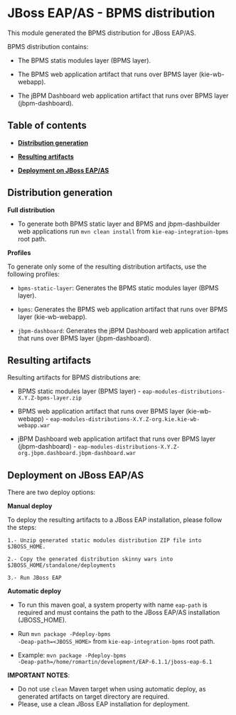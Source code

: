 JBoss EAP/AS - BPMS distribution
================================

This module generated the BPMS distribution for JBoss EAP/AS.

BPMS distribution contains:

* The BPMS statis modules layer (BPMS layer).

* The BPMS web application artifact that runs over BPMS layer (kie-wb-webapp).

* The jBPM Dashboard web application artifact that runs over BPMS layer (jbpm-dashboard).

Table of contents
------------------

* **[Distribution generation](#distribution-generation)**

* **[Resulting artifacts](#resulting-artifacts)**

* **[Deployment on JBoss EAP/AS](#deployment-on-jBoss-eap/as)**

Distribution generation
-----------------------

**Full distribution**

* To generate both BPMS static layer and BPMS and jbpm-dashbuilder web applications run <code>mvn clean install</code> from <code>kie-eap-integration-bpms</code> root path.

**Profiles**

To generate only some of the resulting distribution artifacts, use the following profiles:

* <code>bpms-static-layer</code>: Generates the BPMS static modules layer (BPMS layer).

* <code>bpms</code>: Generates the BPMS web application artifact that runs over BPMS layer (kie-wb-webapp).

* <code>jbpm-dashboard</code>: Generates the jBPM Dashboard web application artifact that runs over BPMS layer (jbpm-dashboard).


Resulting artifacts
-------------------

Resulting artifacts for BPMS distributions are:

* BPMS static modules layer (BPMS layer) - <code>eap-modules-distributions-X.Y.Z-bpms-layer.zip</code>

* BPMS web application artifact that runs over BPMS layer (kie-wb-webapp) - <code>eap-modules-distributions-X.Y.Z-org.kie.kie-wb-webapp.war</code>

* jBPM Dashboard web application artifact that runs over BPMS layer (jbpm-dashboard) - <code>eap-modules-distributions-X.Y.Z-org.jbpm.dashboard.jbpm-dashboard.war</code>

Deployment on JBoss EAP/AS
--------------------------

There are two deploy options:

**Manual deploy**

To deploy the resulting artifacts to a JBoss EAP installation, please follow the steps:

    1.- Unzip generated static modules distribution ZIP file into $JBOSS_HOME.

    2.- Copy the generated distribution skinny wars into $JBOSS_HOME/standalone/deployments

    3.- Run JBoss EAP

**Automatic deploy**

* To run this maven goal, a system property with name <code>eap-path</code> is required and must contains the path to the JBoss EAP/AS installation (JBOSS_HOME).

* Run <code>mvn package -Pdeploy-bpms -Deap-path=<JBOSS_HOME></code> from <code>kie-eap-integration-bpms</code> root path.

* Example: <code>mvn package -Pdeploy-bpms -Deap-path=/home/romartin/development/EAP-6.1.1/jboss-eap-6.1</code>

**IMPORTANT NOTES**:

* Do not use <code>clean</code> Maven target when using automatic deploy, as generated artifacts on target directory are required.
* Please, use a clean JBoss EAP installation for deployment.
